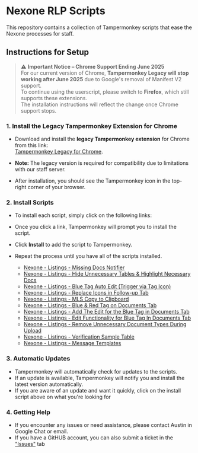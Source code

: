 # Nexone RLP Scripts

This repository contains a collection of Tampermonkey scripts that ease the Nexone processes for staff. 

## Instructions for Setup

> ⚠️ **Important Notice – Chrome Support Ending June 2025**  
> For our current version of Chrome, **Tampermonkey Legacy will stop working after June 2025** due to Google's removal of Manifest V2 support.  
> To continue using the userscript, please switch to **Firefox**, which still supports these extensions.  
> The installation instructions will reflect the change once Chrome support stops.

### 1. Install the Legacy Tampermonkey Extension for Chrome
- Download and install the **legacy Tampermonkey extension** for Chrome from this link:  
  [Tampermonkey Legacy for Chrome](https://chromewebstore.google.com/detail/tampermonkey-legacy/lcmhijbkigalmkeommnijlpobloojgfn).
  
- **Note:** The legacy version is required for compatibility due to limitations with our staff server.  
- After installation, you should see the Tampermonkey icon in the top-right corner of your browser.

### 2. Install Scripts
- To install each script, simply click on the following links:
- Once you click a link, Tampermonkey will prompt you to install the script.  
- Click **Install** to add the script to Tampermonkey.
- Repeat the process until you have all of the scripts installed.

  - [Nexone - Listings - Missing Docs Notifier](https://github.com/Austoonzzz/nexone-rlp-scripts/raw/refs/heads/main/Nexone/Nexone%20-%20Listings%20-%20Missing%20Docs%20Notifier-1.6.user.js)
  - [Nexone - Listings - Hide Unnecessary Tables & Highlight Necessary Docs](https://github.com/Austoonzzz/nexone-rlp-scripts/raw/refs/heads/main/Nexone/Nexone%20-%20Listings%20-%20Hide%20Unnecessary%20Tables%20&%20Highlight%20Necessary%20Docs-1.6.user.js)
  - [Nexone - Listings - Blue Tag Auto Edit (Trigger via Tag Icon)](https://github.com/Austoonzzz/nexone-rlp-scripts/raw/refs/heads/main/Nexone/Nexone%20-%20Listings%20-%20Blue%20Tag%20Auto%20Edit%20(Trigger%20via%20Tag%20Icon)-1.6.user.js)
  - [Nexone - Listings -  Replace Icons in Follow-up Tab](https://github.com/Austoonzzz/nexone-rlp-scripts/raw/refs/heads/main/Nexone/Nexone%20-%20Listings%20-%20Replace%20Icons%20in%20Follow-up%20Tab-0.4.user.js)
  - [Nexone - Listings - MLS Copy to Clipboard](https://github.com/Austoonzzz/nexone-rlp-scripts/raw/refs/heads/main/Nexone/Nexone%20-%20Listings%20-%20MLS%20Copy%20to%20Clipboard-1.2.user.js)
  - [Nexone - Listings - Blue & Red Tag on Documents Tab](https://github.com/Austoonzzz/nexone-rlp-scripts/raw/refs/heads/main/Nexone/Nexone%20-%20Blue%20&%20Red%20Tag%20on%20Documents%20Tab%20in%20Listings-1.0.user.js)
  - [Nexone - Listings - Add The Edit for the Blue Tag in Documents Tab](https://github.com/Austoonzzz/nexone-rlp-scripts/raw/refs/heads/main/Nexone/Nexone%20-%20Listings%20-%20Add%20The%20Edit%20for%20the%20Blue%20Tag%20in%20Documents%20Tab-0.4.user.js)
  - [Nexone - Listings - Edit Functionality for Blue Tag In Documents Tab](https://github.com/Austoonzzz/nexone-rlp-scripts/raw/refs/heads/main/Nexone/Nexone%20-%20Listings%20-%20Edit%20Functionality%20for%20Blue%20Tag%20In%20Documents%20Tab-1.7.user.js)
  - [Nexone - Listings - Remove Unnecessary Document Types During Upload](https://github.com/Austoonzzz/nexone-rlp-scripts/raw/refs/heads/main/Nexone/Nexone%20-%20Listings%20-%20Remove%20Unnecessary%20Document%20Types%20During%20Upload-1.6.user.js)
  - [Nexone - Listings - Verification Sample Table](https://github.com/Austoonzzz/nexone-rlp-scripts/raw/refs/heads/main/Nexone/NexOne%20-%20Listings%20-%20Verification%20Sample%20Table-1.6.user.js)
  - [Nexone - Listings - Message Templates](https://github.com/Austoonzzz/nexone-rlp-scripts/raw/refs/heads/main/Nexone/Nexone%20-%20Listings%20-%20Message%20Templates-3.0.user.js)



### 3. Automatic Updates
- Tampermonkey will automatically check for updates to the scripts.
- If an update is available, Tampermonkey will notify you and install the latest version automatically.
- If you are aware of an update and want it quickly, click on the install script above on what you're looking for

### 4. Getting Help
- If you encounter any issues or need assistance, please contact Austin in Google Chat or email.
- If you have a GitHUB account, you can also submit a ticket in the ["Issues"](https://github.com/Austoonzzz/nexone-rlp-scripts/issues) tab
